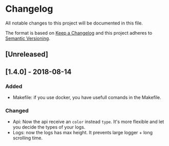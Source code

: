 # Changelog
All notable changes to this project will be documented in this file.

The format is based on [Keep a Changelog](http://keepachangelog.com/en/1.0.0/)
and this project adheres to [Semantic Versioning](http://semver.org/spec/v2.0.0.html).

## [Unreleased]

## [1.4.0] - 2018-08-14

### Added
- Makefile: if you use docker, you have usefull comands in the Makefile.

### Changed
- Api: Now the api receive an `color` instead `type`. It's more flexible and let you decide the types of your logs.
- Logs: now the logs has max height. It prevents large logger + long scrolling time.